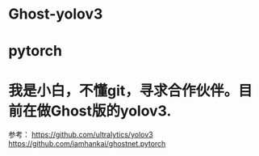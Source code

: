 # Ghost-yolov3
  # pytorch
# 我是小白，不懂git，寻求合作伙伴。目前在做Ghost版的yolov3.
参考：
    https://github.com/ultralytics/yolov3
    https://github.com/iamhankai/ghostnet.pytorch
